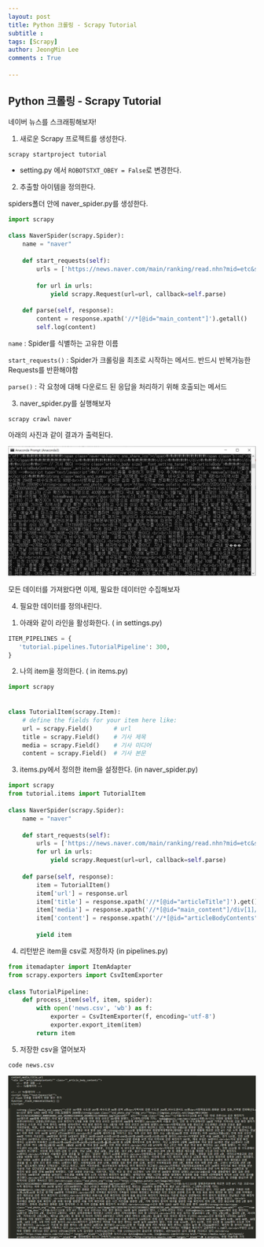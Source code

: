 ```yaml
---
layout: post
title: Python 크롤링 - Scrapy Tutorial
subtitle : 
tags: [Scrapy]
author: JeongMin Lee
comments : True

---
```


## Python 크롤링 - Scrapy Tutorial

네이버 뉴스를 스크래핑해보자!

1. 새로운 Scrapy 프로젝트를 생성한다.

```shell
scrapy startproject tutorial
```

* setting.py 에서 `ROBOTSTXT_OBEY = False`로 변경한다.



2. 추출할 아이템을 정의한다.

spiders폴더 안에 naver_spider.py를 생성한다.

```python
import scrapy

class NaverSpider(scrapy.Spider):
	name = "naver"

	def start_requests(self):
		urls = ['https://news.naver.com/main/ranking/read.nhn?mid=etc&sid1=111&rankingType=popular_day&oid=003&aid=0010035514&date=20200823&type=1&rankingSeq=6&rankingSectionId=102']

		for url in urls:
			yield scrapy.Request(url=url, callback=self.parse)

	def parse(self, response):
		content = response.xpath('//*[@id="main_content"]').getall()
		self.log(content)
```

`name` : Spider를 식별하는 고유한 이름

`start_requests()` :  Spider가 크롤링을 최초로 시작하는 메서드. 반드시 반복가능한 Requests를 반환해야함

`parse()` : 각 요청에 대해 다운로드 된 응답을 처리하기 위해 호출되는 메서드

3. naver_spider.py를 실행해보자

```shell
scrapy crawl naver
```

아래의 사진과 같이 결과가 출력된다.

![naver_news](../assets/img/naver_news.PNG)

모든 데이터를 가져왔다면 이제, 필요한 데이터만 수집해보자

4. 필요한 데이터를 정의내린다.

1) 아래와 같이 라인을 활성화한다. ( in settings.py)

```python 
ITEM_PIPELINES = {
   'tutorial.pipelines.TutorialPipeline': 300,
}
```

2) 나의 item을 정의한다. ( in items.py)

```python 
import scrapy


class TutorialItem(scrapy.Item):
    # define the fields for your item here like:
    url = scrapy.Field()      # url
    title = scrapy.Field()    # 기사 제목
    media = scrapy.Field()    # 기사 미디어
    content = scrapy.Field()  # 기사 본문
```

3) items.py에서 정의한 item을 설정한다. (in naver_spider.py)

```python
import scrapy
from tutorial.items import TutorialItem

class NaverSpider(scrapy.Spider):
	name = "naver"

	def start_requests(self):
		urls = ['https://news.naver.com/main/ranking/read.nhn?mid=etc&sid1=111&rankingType=popular_day&oid=003&aid=0010035514&date=20200823&type=1&rankingSeq=6&rankingSectionId=102']
		for url in urls:
			yield scrapy.Request(url=url, callback=self.parse)

	def parse(self, response):
		item = TutorialItem()
		item['url'] = response.url
		item['title'] = response.xpath('//*[@id="articleTitle"]').get()
		item['media'] = response.xpath('//*[@id="main_content"]/div[1]/div[1]/a/img').get()
		item['content'] = response.xpath('//*[@id="articleBodyContents"]').getall()
		
		yield item
```

4) 리턴받은 item을 csv로 저장하자 (in pipelines.py)

```python
from itemadapter import ItemAdapter
from scrapy.exporters import CsvItemExporter

class TutorialPipeline:
    def process_item(self, item, spider):
    	with open('news.csv', 'wb') as f:
    		exporter = CsvItemExporter(f, encoding='utf-8')
    		exporter.export_item(item)
    	return item
```

5) 저장한 csv을 열어보자

```shell
code news.csv
```

![naver_res](../assets/img/naver_res.PNG)

